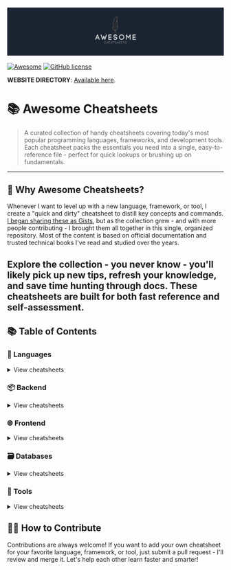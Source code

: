 [![AWESOME CHEATSHEETS LOGO](_design/cover_github@2x.png)](https://d0midigi.github.io/awesome-cheatsheets/)

[![Awesome](https://awesome.re/badge.svg)](https://awesome.re) [![GitHub license](https://img.shields.io/badge/license-MIT-blue.svg)](https://github.com/d0midigi/awesome-cheatsheets/blob/master/LICENSE)

**WEBSITE DIRECTORY**: [Available here](https://d0midigi.github.io/awesome-cheatsheets/).

# 📚 Awesome Cheatsheets
> A curated collection of handy cheatsheets covering today's most popular programming languages, frameworks, and development tools. Each cheatsheet packs the essentials you need into a single, easy-to-reference file - perfect for quick lookups or brushing up on fundamentals.
-----
## 🤔 Why Awesome Cheatsheets?
Whenever I want to level up with a new language, framework, or tool, I create a "quick and dirty" cheatsheet to distill key concepts and commands. [I began sharing these as Gists](https://gist.github.com/d0midigi), but as the collection grew - and with more people contributing - I brought them all together in this single, organized repository. Most of the content is based on official documentation and trusted technical books I've read and studied over the years.

Explore the collection - you never know - you'll likely pick up new tips, refresh your knowledge, and save time hunting through docs. These cheatsheets are built for both fast reference and self-assessment.
-----

## 📚 Table of Contents

### 📃 Languages

<details>
<summary>View cheatsheets</summary>

#### Command-Line

- [Bash](languages/bash.sh)

#### Imperative

- [C](languages/C.txt)
- [C#](languages/C%23.txt)
- [Go](languages/golang.md)
- [Java](languages/java.md)
- [PHP](languages/php.php)
- [Python](languages/python.md)

#### Functional

- [JavaScript](languages/javascript.js)

</details>

### 📦 Backend

<details>
<summary>View cheatsheets</summary>

#### PHP

- [Laravel](backend/laravel.php)

#### Python

- [Django](backend/django.py)

#### Javascript

- [Adonis.js](backend/adonis.js)
- [Express.js](backend/express.js)
- [Feathers.js](backend/feathers.js)
- [Moleculer](backend/moleculer.js)
- [Node.js](backend/node.js)
- [Sails.js](backend/sails.js)
  </details>

### 🌐 Frontend

<details>
<summary>View cheatsheets</summary>

#### Basics

- [HTML5](frontend/html5.html)
- [CSS3](frontend/css3.css)

#### Frameworks

- [React.js](frontend/react.js)
- [Vue.js](frontend/vue.js)
- [Tailwind.css](frontend/tailwind.css)
- [Ember.js](frontend/ember.js)
- [Angular (2+)](frontend/angular.js)
- [AngularJS](frontend/angularjs.js)
  </details>

### 🗃️ Databases

<details>
<summary>View cheatsheets</summary>

#### SQL

- [MySQL](databases/mysql.sh)

#### NoSQL

- [Redis](databases/redis.sh)
  </details>

### 🔧 Tools

<details>
<summary>View cheatsheets</summary>

#### Development

- [cURL](tools/curl.sh)
- [Drush](tools/drush.sh)
- [Elasticsearch](tools/elasticsearch.js)
- [Emmet](tools/emmet.md)
- [Git](tools/git.sh)
- [Puppeteer](tools/puppeteer.js)
- [Sublime Text](tools/sublime_text.md)
- [VIM](tools/vim.txt)
- [Visual Studio Code](tools/vscode.md)
- [Xcode](tools/xcode.txt)

#### Infrastructure

- [AWS CLI](tools/aws.sh)
- [Docker](tools/docker.sh)
- [Heroku CLI](tools/heroku.sh)
- [Kubernetes](tools/kubernetes.md)
- [Nanobox Boxfile](tools/nanobox_boxfile.yml)
- [Nanobox CLI](tools/nanobox_cli.sh)
- [Nginx](tools/nginx.sh)
- [PM2](tools/pm2.sh)
- [Ubuntu](tools/ubuntu.sh)
- [Firebase CLI](tools/firebase_cli.md)
  </details>

## 🙌🏼 How to Contribute

Contributions are always welcome! If you want to add your own cheatsheet for your favorite language, framework, or tool, just submit a pull request - I'll review and merge it. Let's help each other learn faster and smarter!
